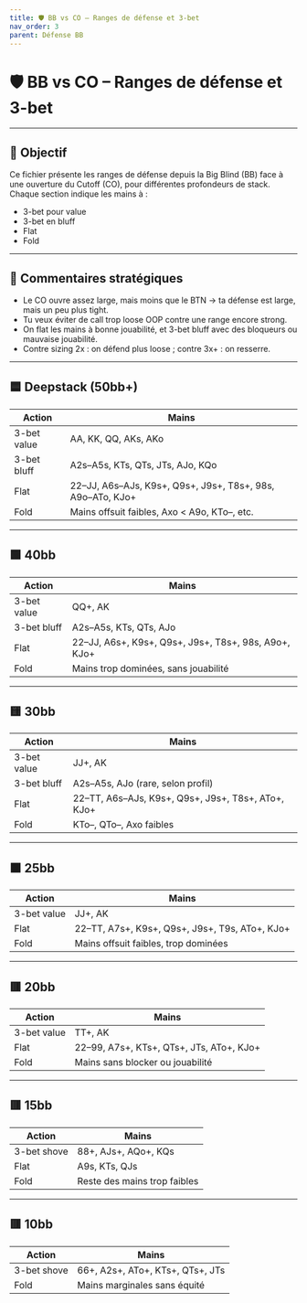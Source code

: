 ```yaml
---
title: 🛡️ BB vs CO – Ranges de défense et 3-bet
nav_order: 3
parent: Défense BB
---
```


# 🛡️ BB vs CO – Ranges de défense et 3-bet

---

## 🎯 Objectif

Ce fichier présente les ranges de défense depuis la Big Blind (BB) face à une ouverture du Cutoff (CO), pour différentes profondeurs de stack.  
Chaque section indique les mains à :

- 3-bet pour value
- 3-bet en bluff
- Flat
- Fold

---

## 🧠 Commentaires stratégiques

- Le CO ouvre assez large, mais moins que le BTN → ta défense est large, mais un peu plus tight.
- Tu veux éviter de call trop loose OOP contre une range encore strong.
- On flat les mains à bonne jouabilité, et 3-bet bluff avec des bloqueurs ou mauvaise jouabilité.
- Contre sizing 2x : on défend plus loose ; contre 3x+ : on resserre.

---

## 🟦 Deepstack (50bb+)

| Action | Mains                                                                  |
|--------|------------------------------------------------------------------------|
| 3-bet value | AA, KK, QQ, AKs, AKo                                              |
| 3-bet bluff | A2s–A5s, KTs, QTs, JTs, AJo, KQo                                  |
| Flat        | 22–JJ, A6s–AJs, K9s+, Q9s+, J9s+, T8s+, 98s, A9o–ATo, KJo+         |
| Fold        | Mains offsuit faibles, Axo < A9o, KTo–, etc.                      |

---

## 🟩 40bb

| Action | Mains                                                                 |
|--------|------------------------------------------------------------------------|
| 3-bet value | QQ+, AK                                                           |
| 3-bet bluff | A2s–A5s, KTs, QTs, AJo                                            |
| Flat        | 22–JJ, A6s+, K9s+, Q9s+, J9s+, T8s+, 98s, A9o+, KJo+              |
| Fold        | Mains trop dominées, sans jouabilité                             |

---

## 🟨 30bb

| Action      | Mains                                              |
| ----------- | -------------------------------------------------- |
| 3-bet value | JJ+, AK                                            |
| 3-bet bluff | A2s–A5s, AJo (rare, selon profil)                  |
| Flat        | 22–TT, A6s–AJs, K9s+, Q9s+, J9s+, T8s+, ATo+, KJo+ |
| Fold        | KTo–, QTo–, Axo faibles                            |

---

## 🟧 25bb

| Action | Mains                                                        |
|--------|---------------------------------------------------------------|
| 3-bet value | JJ+, AK                                                  |
| Flat        | 22–TT, A7s+, K9s+, Q9s+, J9s+, T9s, ATo+, KJo+           |
| Fold        | Mains offsuit faibles, trop dominées                    |

---

## 🟥 20bb

| Action | Mains                                                        |
|--------|---------------------------------------------------------------|
| 3-bet value | TT+, AK                                                  |
| Flat        | 22–99, A7s+, KTs+, QTs+, JTs, ATo+, KJo+                 |
| Fold        | Mains sans blocker ou jouabilité                        |

---

## 🟥 15bb

| Action | Mains                                                  |
|--------|----------------------------------------------------------|
| 3-bet shove | 88+, AJs+, AQo+, KQs                                |
| Flat        | A9s, KTs, QJs                                       |
| Fold        | Reste des mains trop faibles                        |

---

## 🟥 10bb

| Action | Mains                                                   |
|--------|----------------------------------------------------------|
| 3-bet shove | 66+, A2s+, ATo+, KTs+, QTs+, JTs                    |
| Fold        | Mains marginales sans équité                        |
